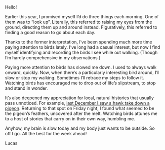 Hello!

Earlier this year, I promised myself I’d do three things each morning. One of them was to “look up”. Literally, this referred to raising my eyes from the ground, directing them up and around instead. Figuratively, this referred to finding a good reason to go about each day.

Thanks to the former interpretation, I’ve been spending much more time paying attention to birds lately. I’ve long had a casual interest, but now I find myself identifying and recording the birds I see while out walking. (Though I’m hardly comprehensive in my observations.)

Paying more attention to birds has slowed me down. I used to always walk onward, quickly. Now, when there’s a particularly interesting bird around, I’ll slow or stop my walking. Sometimes I’ll retrace my steps to follow it. Watching birds has encouraged me to drop out of life’s slipstream, to stop and stand in wonder.

It’s also deepened my appreciation for local, natural histories that usually pass unnoticed. For example, [last December I saw a hawk take down a pigeon](https://lucascherkewski.com/study/meanwhile-the-world-goes-on/). Returning to that spot on Friday night, I found what seemed to be the pigeon’s feathers, uncovered after the melt. Watching birds attunes me to a host of stories that carry on in their own way, humbling me.

Anyhow, my brain is slow today and my body just wants to be outside. So off I go. All the best for the week ahead!

Lucas